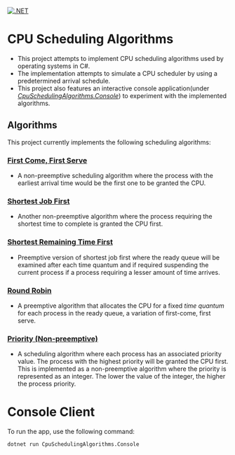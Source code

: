 [![.NET](https://github.com/amal-stack/CpuSchedulingAlgorithms/actions/workflows/dotnet.yml/badge.svg?branch=master)](https://github.com/amal-stack/CpuSchedulingAlgorithms/actions/workflows/dotnet.yml)

# CPU Scheduling Algorithms
* This project attempts to implement CPU scheduling algorithms used by operating systems in C#. 
* The implementation attempts to simulate a CPU scheduler by using a predetermined arrival schedule. 
* This project also features an interactive console application(under [*CpuSchedulingAlgorithms.Console*](https://github.com/amal-stack/CpuSchedulingAlgorithms/tree/master/CpuSchedulingAlgorithms.Console)) to experiment with the implemented algorithms.

## Algorithms
This project currently implements the following scheduling algorithms:
### [First Come, First Serve](https://github.com/amal-stack/CpuSchedulingAlgorithms/blob/master/CpuSchedulingAlgorithms/FirstComeFirstServeScheduler.cs)
* A non-preemptive scheduling algorithm where the process with the earliest arrival time would be the first one to be granted the CPU. 
### [Shortest Job First](https://github.com/amal-stack/CpuSchedulingAlgorithms/blob/master/CpuSchedulingAlgorithms/ShortestJobFirstScheduler.cs)
* Another non-preemptive algorithm where the process requiring the shortest time to complete is granted the CPU first.
### [Shortest Remaining Time First](https://github.com/amal-stack/CpuSchedulingAlgorithms/blob/master/CpuSchedulingAlgorithms/ShortestRemainingTimeScheduler.cs)
* Preemptive version of shortest job first where the ready queue will be examined after each time quantum and if required suspending the current process if a process requiring a lesser amount of time arrives.
### [Round Robin](https://github.com/amal-stack/CpuSchedulingAlgorithms/blob/master/CpuSchedulingAlgorithms/RoundRobinScheduler.cs)
* A preemptive algorithm that allocates the CPU for a fixed *time quantum* for each process in the ready queue, a variation of first-come, first serve.

### [Priority (Non-preemptive)](https://github.com/amal-stack/CpuSchedulingAlgorithms/blob/master/CpuSchedulingAlgorithms/PriorityScheduler.cs)
* A scheduling algorithm where each process has an associated priority value. The process with the highest priority will be granted the CPU first. This is implemented as a non-preemptive algorithm where the priority is represented as an integer. The lower the value of the integer, the higher the process priority.

# Console Client
To run the app, use the following command:
```
dotnet run CpuSchedulingAlgorithms.Console
```
